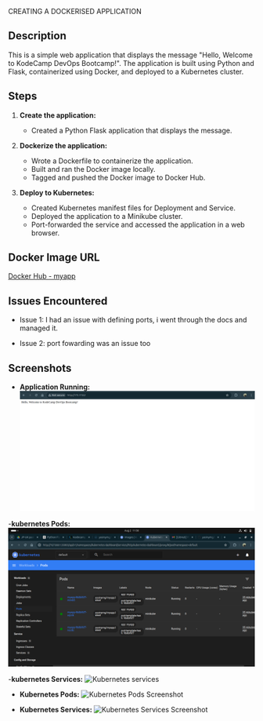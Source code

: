 
CREATING A DOCKERISED APPLICATION

## Description

This is a simple web application that displays the message "Hello, Welcome to KodeCamp DevOps Bootcamp!". The application is built using Python and Flask, containerized using Docker, and deployed to a Kubernetes cluster.

## Steps

1. **Create the application:**
   - Created a Python Flask application that displays the message.

2. **Dockerize the application:**
   - Wrote a Dockerfile to containerize the application.
   - Built and ran the Docker image locally.
   - Tagged and pushed the Docker image to Docker Hub.

3. **Deploy to Kubernetes:**
   - Created Kubernetes manifest files for Deployment and Service.
   - Deployed the application to a Minikube cluster.
   - Port-forwarded the service and accessed the application in a web browser.

## Docker Image URL

[Docker Hub - myapp](https://hub.docker.com/r/yasinymg/myapp)

## Issues Encountered

- Issue 1: I had an issue with defining ports, i went through the docs and managed it.
  
- Issue 2: port fowarding was an issue too 
  

## Screenshots

- **Application Running:**
  ![Application Screenshot](screenshots/application-running.png)

-**kubernetes Pods:**
![Kubernetes Pods](screenshots/kubernetes-pods.png)

-**kubernetes Services:**
![Kubernetes services](screenshots/kubernetes-dervices.png)


- **Kubernetes Pods:**
  ![Kubernetes Pods Screenshot](link_to_screenshot)

- **Kubernetes Services:**
  ![Kubernetes Services Screenshot](link_to_screenshot)

